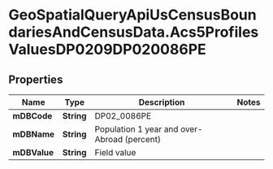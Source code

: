 # GeoSpatialQueryApiUsCensusBoundariesAndCensusData.Acs5ProfilesValuesDP0209DP020086PE

## Properties

Name | Type | Description | Notes
------------ | ------------- | ------------- | -------------
**mDBCode** | **String** | DP02_0086PE | 
**mDBName** | **String** | Population 1 year and over- Abroad (percent)  | 
**mDBValue** | **String** | Field value | 


